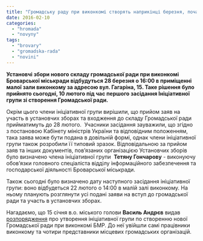 ```yaml
---
title: "Громадську раду при виконкомі створять наприкінці березня, почався прийом документів на вступ"
date: 2016-02-10
categories: 
  - "hromada"
  - "novyny"
tags: 
  - "brovary"
  - "gromadska-rada"
  - "novini"
---
```


**Установчі збори нового складу громадської ради при виконкомі Броварської міськради відбудуться 28 березня о 16:00 в приміщенні малої зали виконкому за адресою вул. Гагаріна, 15. Таке рішення було прийнято сьогодні, 10 лютого під час першого засідання Ініціативної групи зі створення Громадської ради.**

Окрім цього члени ініціативної групи вирішили, що прийом заяв на участь в установчих зборах та входження до складу Громадської ради прийматимуть до 28 лютого.  Учасники засідання зауважили, що згідно з постановою Кабінету міністрів України та відповідним положенням, така заява може бути подана в довільній формі, однак члени ініціативної групи також розробили її типовий зразок. Відповідальною за прийом заяв та інших документів, пов’язаних організацією Установчих зборів було визначено члена ініціативної групи  **Тетяну Гончарову** - виконуючу обов’язки головного спеціаліста відділу інформаційного забезпечення та господарської діяльності Броварської міськради.

Також сьогодні було визначено дату наступного засідання ініціативної групи: воно відбудеться 22 лютого о 14:00 в малій залі виконкому. На ньому планують розглянути усі подані заяви на вступ до громадської ради та участь в установчих зборах.

Нагадаємо, що 15 січня в.о. міського голови **Василь Андрєв** видав [розпорядження](https://mpz.brovary.org/gromadsku-radu-pry-vykonkomi-stvoryat-chynovnyky-i-veterany/) про утворення ініціативної групи по створенню нової Громадської ради при виконкомі БМР. До неї увійшли самі працівники виконкому та чотири представники місцевих громадських організацій.

